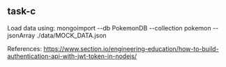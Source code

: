 ## task-c

Load data using:
mongoimport --db PokemonDB --collection pokemon --jsonArray ./data/MOCK_DATA.json

References:
https://www.section.io/engineering-education/how-to-build-authentication-api-with-jwt-token-in-nodejs/
